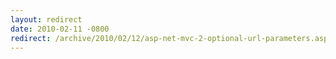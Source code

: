 ```yaml
---
layout: redirect
date: 2010-02-11 -0800
redirect: /archive/2010/02/12/asp-net-mvc-2-optional-url-parameters.aspx/
---
```

